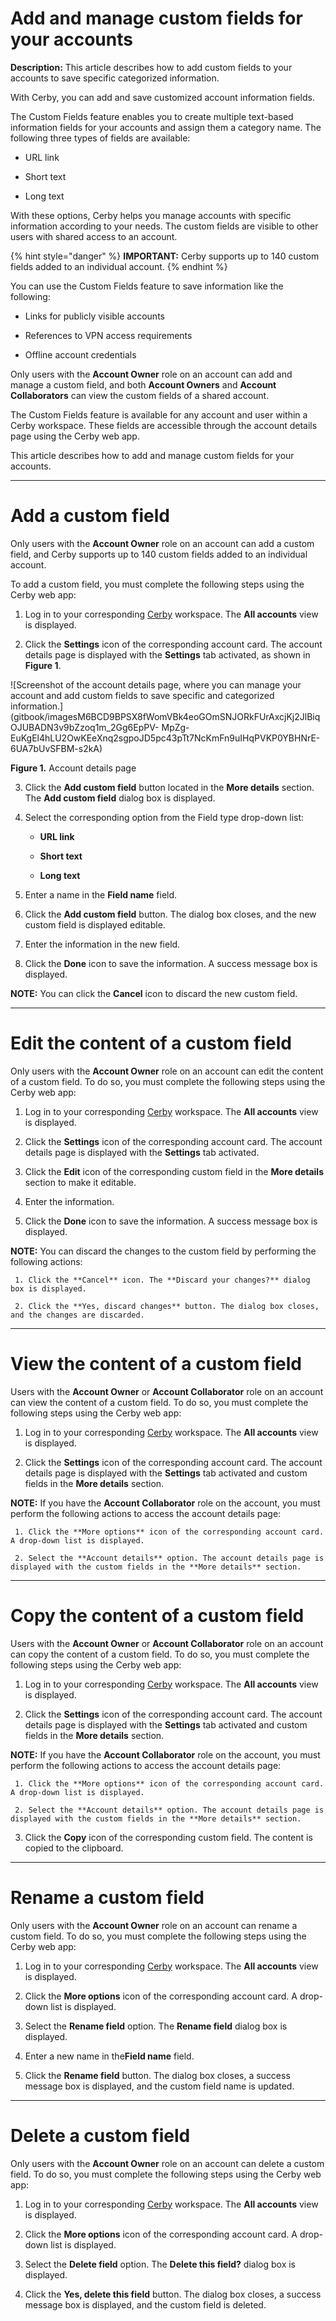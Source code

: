 # Add and manage custom fields for your accounts

**Description:** This article describes how to add custom fields to your accounts to save specific categorized information.

With Cerby, you can add and save customized account information fields.

The Custom Fields feature enables you to create multiple text-based
information fields for your accounts and assign them a category name. The
following three types of fields are available:

  * URL link

  * Short text

  * Long text

With these options, Cerby helps you manage accounts with specific information
according to your needs. The custom fields are visible to other users with
shared access to an account.

{% hint style="danger" %} **IMPORTANT:** Cerby supports up to 140 custom
fields added to an individual account. {% endhint %}

You can use the Custom Fields feature to save information like the following:

  * Links for publicly visible accounts

  * References to VPN access requirements

  * Offline account credentials

Only users with the **Account Owner** role on an account can add and manage a
custom field, and both **Account Owners** and **Account Collaborators** can
view the custom fields of a shared account.

The Custom Fields feature is available for any account and user within a Cerby
workspace. These fields are accessible through the account details page using
the Cerby web app.

This article describes how to add and manage custom fields for your accounts.

* * *

# Add a custom field

Only users with the **Account Owner** role on an account can add a custom
field, and Cerby supports up to 140 custom fields added to an individual
account.

To add a custom field, you must complete the following steps using the Cerby
web app:

  1. Log in to your corresponding [Cerby](https://app.cerby.com/) workspace. The **All accounts** view is displayed.

  2. Click the **Settings** icon of the corresponding account card. The account details page is displayed with the **Settings** tab activated, as shown in **Figure 1**.

![Screenshot of the account details page, where you can manage your account
and add custom fields to save specific and categorized
information.](gitbook/imagesM6BCD9BPSX8fWomVBk4eoGOmSNJORkFUrAxcjKj2JlBiqOJUBADN3v9bZzoq1m_2Gg6EpPV-
MpZg-
EuKgEl4hLU2OwKEeXnq2sgpoJD5pc43pTt7NcKmFn9uIHqPVKP0YBHNrE-6UA7bUvSFBM-s2kA)

**Figure 1.** Account details page

  3. Click the **Add custom field** button located in the **More details** section. The **Add custom field** dialog box is displayed.

  4. Select the corresponding option from the Field type drop-down list:

     * **URL link**

     * **Short text**

     * **Long text**

  5. Enter a name in the **Field name** field.

  6. Click the **Add custom field** button. The dialog box closes, and the new custom field is displayed editable.

  7. Enter the information in the new field.

  8. Click the **Done** icon to save the information. A success message box is displayed.

**NOTE:** You can click the **Cancel** icon to discard the new custom field.

* * *

# Edit the content of a custom field

Only users with the **Account Owner** role on an account can edit the content
of a custom field. To do so, you must complete the following steps using the
Cerby web app:

  1. Log in to your corresponding [Cerby](https://app.cerby.com/) workspace. The **All accounts** view is displayed.

  2. Click the **Settings** icon of the corresponding account card. The account details page is displayed with the **Settings** tab activated.

  3. Click the **Edit** icon of the corresponding custom field in the **More details** section to make it editable.

  4. Enter the information.

  5. Click the **Done** icon to save the information. A success message box is displayed.

**NOTE:** You can discard the changes to the custom field by performing the
following actions:

     1. Click the **Cancel** icon. The **Discard your changes?** dialog box is displayed.

     2. Click the **Yes, discard changes** button. The dialog box closes, and the changes are discarded.

* * *

# View the content of a custom field

Users with the **Account Owner** or **Account Collaborator** role on an
account can view the content of a custom field. To do so, you must complete
the following steps using the Cerby web app:

  1. Log in to your corresponding [Cerby](https://app.cerby.com/) workspace. The **All accounts** view is displayed.

  2. Click the **Settings** icon of the corresponding account card. The account details page is displayed with the **Settings** tab activated and custom fields in the **More details** section.

**NOTE:** If you have the **Account Collaborator** role on the account, you
must perform the following actions to access the account details page:

     1. Click the **More options** icon of the corresponding account card. A drop-down list is displayed.

     2. Select the **Account details** option. The account details page is displayed with the custom fields in the **More details** section.

* * *

# Copy the content of a custom field

Users with the **Account Owner** or **Account Collaborator** role on an
account can copy the content of a custom field. To do so, you must complete
the following steps using the Cerby web app:

  1. Log in to your corresponding [Cerby](https://app.cerby.com/) workspace. The **All accounts** view is displayed.

  2. Click the **Settings** icon of the corresponding account card. The account details page is displayed with the **Settings** tab activated and custom fields in the **More details** section.

**NOTE:** If you have the **Account Collaborator** role on the account, you
must perform the following actions to access the account details page:

     1. Click the **More options** icon of the corresponding account card. A drop-down list is displayed.

     2. Select the **Account details** option. The account details page is displayed with the custom fields in the **More details** section.

  3. Click the **Copy** icon of the corresponding custom field. The content is copied to the clipboard.

* * *

# Rename a custom field

Only users with the **Account Owner** role on an account can rename a custom
field. To do so, you must complete the following steps using the Cerby web
app:

  1. Log in to your corresponding [Cerby](https://app.cerby.com/) workspace. The **All accounts** view is displayed.

  2. Click the **More options** icon of the corresponding account card. A drop-down list is displayed.

  3. Select the **Rename field** option. The **Rename field** dialog box is displayed.

  4. Enter a new name in the**Field name** field.

  5. Click the **Rename field** button. The dialog box closes, a success message box is displayed, and the custom field name is updated.

* * *

# Delete a custom field

Only users with the **Account Owner** role on an account can delete a custom
field. To do so, you must complete the following steps using the Cerby web
app:

  1. Log in to your corresponding [Cerby](https://app.cerby.com/) workspace. The **All accounts** view is displayed.

  2. Click the **More options** icon of the corresponding account card. A drop-down list is displayed.

  3. Select the **Delete field** option. The **Delete this field?** dialog box is displayed.

  4. Click the **Yes, delete this field** button. The dialog box closes, a success message box is displayed, and the custom field is deleted.

